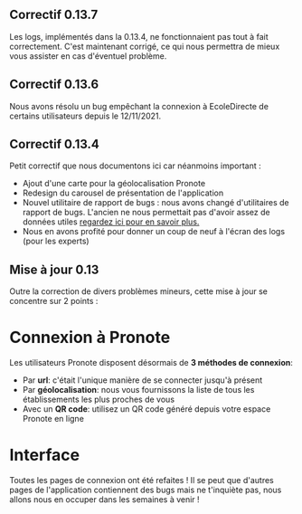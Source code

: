 ## Correctif 0.13.7

Les logs, implémentés dans la 0.13.4, ne fonctionnaient pas tout à fait correctement. C'est maintenant corrigé, ce qui nous permettra de mieux vous assister en cas d'éventuel problème.

## Correctif 0.13.6

Nous avons résolu un bug empêchant la connexion à EcoleDirecte de certains utilisateurs depuis le 12/11/2021.

## Correctif 0.13.4
Petit correctif que nous documentons ici car néanmoins important :
- Ajout d'une carte pour la géolocalisation Pronote
- Redesign du carousel de présentation de l'application
- Nouvel utilitaire de rapport de bugs : nous avons changé d'utilitaires de rapport de bugs. L'ancien ne nous permettait pas d'avoir assez de données utiles [regardez ici pour en savoir plus.](https://support.ynotes.fr/confidentialite-securite/notre-outil-de-rapports-de-bug)
- Nous en avons profité pour donner un coup de neuf à l'écran des logs (pour les experts)

## Mise à jour 0.13

Outre la correction de divers problèmes mineurs, cette mise à jour se concentre sur 2 points :

# Connexion à Pronote

Les utilisateurs Pronote disposent désormais de **3 méthodes de connexion**:

- Par **url**: c'était l'unique manière de se connecter jusqu'à présent
- Par **géolocalisation**: nous vous fournissons la liste de tous les établissements les plus proches de vous
- Avec un **QR code**: utilisez un QR code généré depuis votre espace Pronote en ligne

# Interface

Toutes les pages de connexion ont été refaites ! Il se peut que d'autres pages de l'application contiennent des bugs mais ne t'inquiète pas, nous allons nous en occuper dans les semaines à venir !
